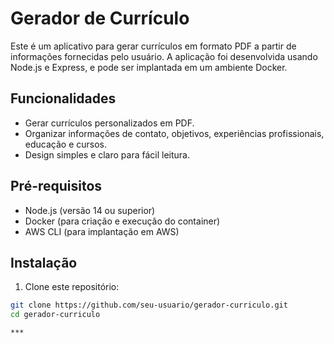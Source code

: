 # Gerador de Currículo

Este é um aplicativo para gerar currículos em formato PDF a partir de informações fornecidas pelo usuário. A aplicação foi desenvolvida usando Node.js e Express, e pode ser implantada em um ambiente Docker.

## Funcionalidades

- Gerar currículos personalizados em PDF.
- Organizar informações de contato, objetivos, experiências profissionais, educação e cursos.
- Design simples e claro para fácil leitura.

## Pré-requisitos

- Node.js (versão 14 ou superior)
- Docker (para criação e execução do container)
- AWS CLI (para implantação em AWS)

## Instalação

1. Clone este repositório:

```sh
git clone https://github.com/seu-usuario/gerador-curriculo.git
cd gerador-curriculo

***